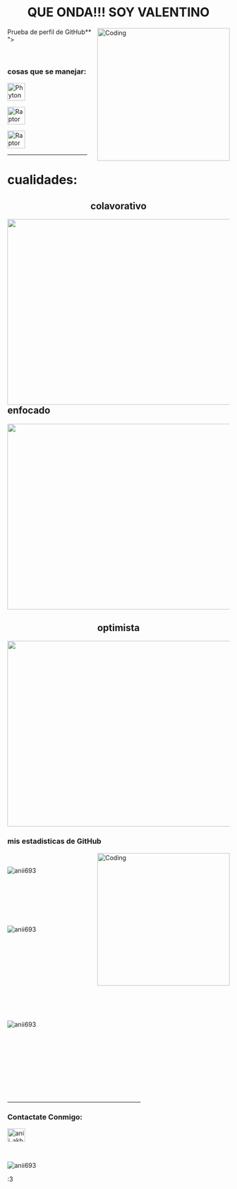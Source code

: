<h1 align="center">QUE ONDA!!! SOY VALENTINO</h1>





Prueba de perfil de GitHub**
<img align="right" alt="Coding" width="300" src="https://i.gifer.com/AjA6.gif">
">
    
<br>
<h3 align="left">cosas que se manejar:</h3>

<p align="left"> <a href="https://www.python.org" target="_blank" rel="noreferrer"> <img src="https://upload.wikimedia.org/wikipedia/commons/thumb/c/c3/Python-logo-notext.svg/1200px-Python-logo-notext.svg.png" alt="Phyton" width="40" height="40"/> </a>
<p align="left"> <a href="https://raptor.martincarlisle.com" rel="noreferrer"> <img src="https://raptortech.com/wp-content/uploads/2021/08/raptor-icon-banner.png" alt="Raptor" width="40" height="40"/> </a>

<p align="left"> <a href="https://es.wikipedia.org/wiki/HTML" rel="noreferrer"> <img src="https://static-00.iconduck.com/assets.00/html-5-icon-726x1024-evem6gg5.png" alt="Raptor" width="40" height="40"/> </a>
<hr width="36%" >

<h1 align="left">cualidades:</h1>

<h2 align="center"> colavorativo</h2>
<img align="left" src="https://grupo-pya.com/wp-content/uploads/2021/10/Tipos-de-inteligencia-1.jpg" width="800" height="420">



<h2 align="left">enfocado</h2>
<img src="https://ignaciogavilan.com/wp-content/uploads/2018/12/aprender.jpg" width="800" height="420">

<h2 align="center">optimista</h2>
<img src="https://asistenciasanitaria.com.ar/wp-content/uploads/2018/11/gettyimages-905964110.jpg" width="800" height="420">

<h3>mis estadisticas de GitHub</h3>
<img align="right" alt="Coding" width="300" src="https://cdn.dribbble.com/users/1277312/screenshots/14733298/media/39b1045e593737587dd60e42c8422d1f.gif" >
<br>


<p><img align="left" src="https://github-readme-stats.vercel.app/api/top-langs?username=anii693&show_icons=true&theme=dark&locale=en&layout=compact" alt="anii693" /></p>

<br><br><br><br><br><br><br>
<p>&nbsp;<img align="left" src="https://github-readme-stats.vercel.app/api?username=anii693&show_icons=true&theme=dark&locale=en" alt="anii693" /></p>
<br><br><br><br><br><br><br><br><br><br>

<p><img align="left" src="https://github-readme-streak-stats.herokuapp.com/?user=anii693&theme=dark" alt="anii693" /></p>
<br><br><br><br><br><br><br><br><br><br>
<hr width="60%" >
<h3 align="left">Contactate Conmigo:</h3>
<p align="left">
<a href="https://https://www.instagram.com/valentino_minoletti19/" target="blank"><img align="center" src="https://raw.githubusercontent.com/rahuldkjain/github-profile-readme-generator/master/src/images/icons/Social/instagram.svg" alt="anii_akhil" height="30" width="40" /></a>
</p>
<br>
<p align="left"> <img src="https://komarev.com/ghpvc/?username=anii693&label=Profile%20views&color=0e75b6&style=flat" alt="anii693" /> </p>

:3

